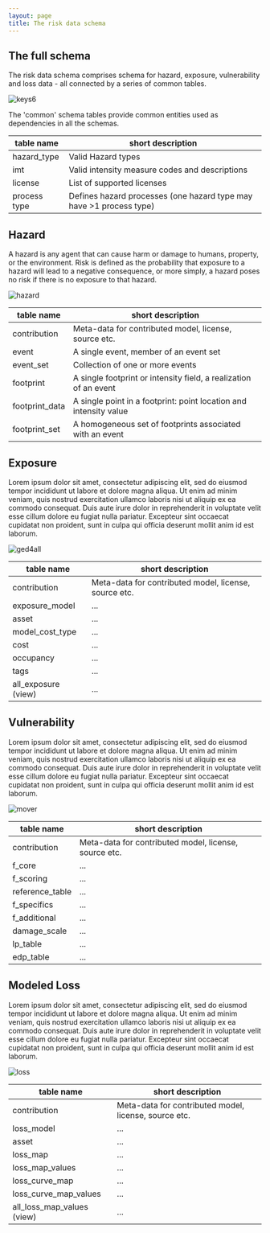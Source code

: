 ```yaml
---
layout: page
title: The risk data schema
---
```


## The full schema

The risk data schema comprises schema for hazard, exposure, vulnerability and loss data - all connected by a series of common tables. 

![keys6](/assets/images/edr/all-cf-keys6-2020-02-06.png "keys6")

The 'common' schema tables provide common entities used as dependencies in all the schemas.

| table name   | short description          |
|--------------|----------------------------|
| hazard_type  | Valid Hazard types         |
| imt          | Valid intensity measure codes and descriptions                           |
| license      | List of supported licenses |
| process type | Defines hazard processes (one hazard type may have >1 process type)                           |


## Hazard

A hazard is any agent that can cause harm or damage to humans, property, or the environment. Risk is defined as the probability that exposure to a hazard will lead to a negative consequence, or more simply, a hazard poses no risk if there is no exposure to that hazard.

![hazard](/assets/images/edr/all-cf-hazard-2020-02-06.png "hazard")


| table name     | short description                                                 |
|----------------|-------------------------------------------------------------------|
| contribution   | Meta-data for contributed model, license, source etc.             |
| event          | A single event, member of an event set                            |
| event_set      | Collection of one or more events                                  |
| footprint      | A single footprint or intensity field, a realization of an event  |
| footprint_data | A single point in a footprint: point location and intensity value |
| footprint_set  | A homogeneous set of footprints associated with an event          |


## Exposure

Lorem ipsum dolor sit amet, consectetur adipiscing elit, sed do eiusmod tempor incididunt ut labore et dolore magna aliqua. Ut enim ad minim veniam, quis nostrud exercitation ullamco laboris nisi ut aliquip ex ea commodo consequat. Duis aute irure dolor in reprehenderit in voluptate velit esse cillum dolore eu fugiat nulla pariatur. Excepteur sint occaecat cupidatat non proident, sunt in culpa qui officia deserunt mollit anim id est laborum.

![ged4all](/assets/images/edr/all-cf-ged4all-2020-02-06.png "ged4all")

| table name     | short description                                                 |
|----------------|-------------------------------------------------------------------|
| contribution   | Meta-data for contributed model, license, source etc.             |
| exposure_model | ...                            |
| asset          | ...                                  |
| model_cost_type      | ... |
| cost | ... |
| occupancy  | ... |
| tags  | ... |
| all_exposure (view)  | ... |

## Vulnerability

Lorem ipsum dolor sit amet, consectetur adipiscing elit, sed do eiusmod tempor incididunt ut labore et dolore magna aliqua. Ut enim ad minim veniam, quis nostrud exercitation ullamco laboris nisi ut aliquip ex ea commodo consequat. Duis aute irure dolor in reprehenderit in voluptate velit esse cillum dolore eu fugiat nulla pariatur. Excepteur sint occaecat cupidatat non proident, sunt in culpa qui officia deserunt mollit anim id est laborum.

![mover](/assets/images/edr/all-cf-mover-2020-02-06.png "mover")

| table name     | short description                                                 |
|----------------|-------------------------------------------------------------------|
| contribution   | Meta-data for contributed model, license, source etc.             |
| f_core | ...                            |
| f_scoring          | ...                                  |
| reference_table     | ... |
| f_specifics | ... |
| f_additional      | ... |
| damage_scale | ... |
| lp_table  | ... |
| edp_table  | ... |


## Modeled Loss

Lorem ipsum dolor sit amet, consectetur adipiscing elit, sed do eiusmod tempor incididunt ut labore et dolore magna aliqua. Ut enim ad minim veniam, quis nostrud exercitation ullamco laboris nisi ut aliquip ex ea commodo consequat. Duis aute irure dolor in reprehenderit in voluptate velit esse cillum dolore eu fugiat nulla pariatur. Excepteur sint occaecat cupidatat non proident, sunt in culpa qui officia deserunt mollit anim id est laborum.

![loss](/assets/images/edr/all-cf-loss-2020-02-06.png "loss")

| table name     | short description                                                 |
|----------------|-------------------------------------------------------------------|
| contribution   | Meta-data for contributed model, license, source etc.             |
| loss_model | ...                            |
| asset          | ...                                  |
| loss_map      | ... |
| loss_map_values | ... |
| loss_curve_map      | ... |
| loss_curve_map_values | ... |
| all_loss_map_values (view)  | ... |
